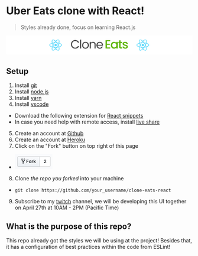# Uber Eats clone with React!
> Styles already done, focus on learning React.js

![Uber Eats clone with React!](docs/README.jpg)

## Setup
1. Install [git](https://git-scm.com/downloads)
2. Install [node.js](https://nodejs.org/en/)
3. Install [yarn](https://yarnpkg.com/lang/en/docs/install/)
4. Install [vscode](https://code.visualstudio.com/)
* Download the following extension for [React snippets](https://marketplace.visualstudio.com/items?itemName=dsznajder.es7-react-js-snippets)
* In case you need help with remote access, install [live share](https://marketplace.visualstudio.com/items?itemName=MS-vsliveshare.vsliveshare)
5. Create an account at [Github](https://github.com/)
6. Create an account at [Heroku](http://heroku.com)
7. Click on the "Fork" button on top right of this page
* ![Fork button](docs/fork.png)
8. Clone *the repo you forked* into your machine
* `git clone https://github.com/your_username/clone-eats-react`
9. Subscribe to my [twitch](https://www.twitch.tv/patrickcoding) channel, we will be developing this UI together on April 27th at 10AM - 2PM (Pacific Time)

## What is the purpose of this repo?
This repo already got the styles we will be using at the project! Besides that, it has a configuration of best practices within the code from ESLint!